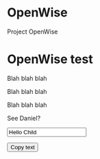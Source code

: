 # OpenWise
Project OpenWise
<h1>OpenWise test</h1>
<p>Blah blah blah</p>
<p>Blah blah blah</p>
<p>Blah blah blah</p>
<p>See Daniel?</p>
<!-- The text field -->
<input type="text" value="Hello Child" id="myInput">

<!-- The button used to copy the text -->
<button onclick="myFunction()">Copy text</button>
